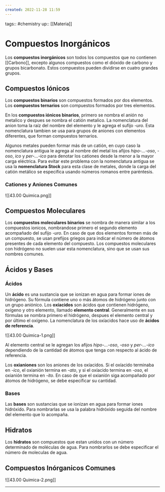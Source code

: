 ```yaml
---
created: 2022-11-28 11:59
---
```

tags:: #chemistry 
up:: [[Materia]]
# Compuestos Inorgánicos
Los **compuestos inorgánicos** son todos los compuestos que no contienen [[Carbono]], excepto algunos compuestos como el dióxido de carbono y grupos bicarbonato. Estos compuestos pueden dividirse en cuatro grandes grupos.

## Compuestos Iónicos
Los **compuestos binarios** son compuestos formados por dos elementos. Los **compuestos ternarios** son compuestos formados por tres elementos.

En los **compuestos iónicos binarios**, primero se nombra el anión no metalico y despues se nombra el catión metalico. La nomenclatura del anion toma la raíz del nombre del elemento y le agrega el sufijo *-uro*. Esta nomenclatura tambien se usa para grupos de aniones con elementos diferentes, que forman compuestos ternarios.

Algunos metales pueden formar más de un catión, en cuyo caso la nomenclatura antigua le agrega al nombre del metal los afijos *hipo-...-oso*, *-oso*, *ico* y *per-...-ico* para denotar los cationes desde la menor a la mayor carga eléctrica. Para evitar este problema con la nomenclatura antigua se usa la **nomenclatura Stock** para esta clase de metales, donde la carga del catión metálico se especifica usando números romanos entre paréntesis.

### Cationes y Aniones Comunes
![[43.00 Quimica.png]]

## Compuestos Moleculares
Los **compuestos moleculares binarios** se nombra de manera similar a los compuestos ionicos, nombrandose primero el segundo elemento acompañado del sufijo *-uro*. En caso de que dos elementos formen más de un compuesto, se usan prefijos griegos para indicar el número de átomos presentes de cada elemento del compuesto. Los compuestos moleculares con hidrógeno no suelen usar esta nomenclatura, sino que se usan sus nombres comunes.

## Ácidos y Bases
### Ácidos
Un **ácido** es una sustancia que se ionizan en agua para formar iones de hidrógeno. Su fórmula contiene uno o más átomos de hidrógeno junto con un grupo aniónico. Los **oxíacidos** son ácidos que contienen hidrógeno, oxígeno y otro elemento, llamado **elemento central**. Generalmente en sus fórmulas se nombra primero el hidrógeno, despues el elemento central y por último el oxígeno. La nomenclatura de los oxíacidos hace uso de **ácidos de referencia**.

![[43.00 Quimica-1.png]]

Al elemento central se le agregan los afijos *hipo-...-oso*, *-oso* y *per-...-ico* dependiendo de la cantidad de átomos que tenga con respecto al ácido de referencia.

Los **oxianiones** son los aniones de los oxíacidos. Si el oxíacido terminaba en *-ico*, el oxianión termina en *-ato*, y si el oxíacido termina en *-oso*, el oxianión termina en *-ito*. En caso de que el oxianión siga acompañado por átomos de hidrógeno, se debe especificar su cantidad.

### Bases
Las **bases** son sustancias que se ionizan en agua para formar iones hidróxido. Para nombrarlas se usa la palabra hidróxido seguida del nombre del elemento que lo acompaña.

## Hidratos
Los **hidratos** son compuestos que estan unidos con un número determinado de moléculas de agua. Para nombrarlos se debe especificar el número de moleculas de agua.

## Compuestos Inórganicos Comunes
![[43.00 Quimica-2.png]]

___
